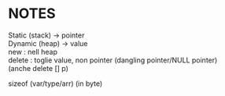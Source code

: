 # NOTES  
  
Static (stack) -> pointer  
Dynamic (heap) -> value  
new : nell heap  
delete : toglie value, non pointer (dangling pointer/NULL pointer)  
(anche delete [] p)  
  
sizeof (var/type/arr) (in byte)  


